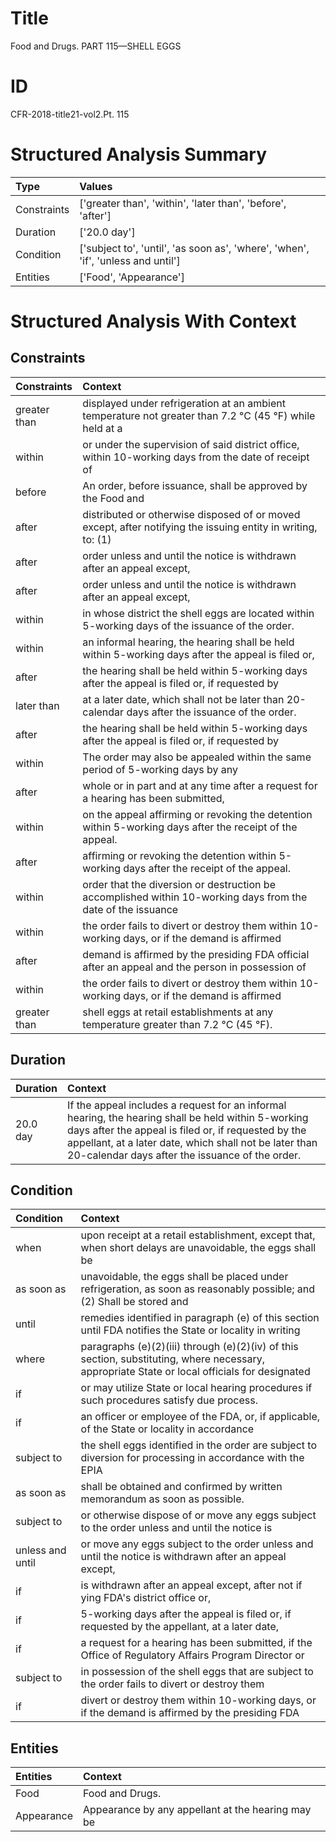 # Title

 Food and Drugs. PART 115—SHELL EGGS


# ID

 CFR-2018-title21-vol2.Pt. 115


# Structured Analysis Summary

| Type        | Values                                                                           |
|:------------|:---------------------------------------------------------------------------------|
| Constraints | ['greater than', 'within', 'later than', 'before', 'after']                      |
| Duration    | ['20.0 day']                                                                     |
| Condition   | ['subject to', 'until', 'as soon as', 'where', 'when', 'if', 'unless and until'] |
| Entities    | ['Food', 'Appearance']                                                           |


# Structured Analysis With Context

 


## Constraints

| Constraints   | Context                                                                                                           |
|:--------------|:------------------------------------------------------------------------------------------------------------------|
| greater than  | displayed under refrigeration at an ambient temperature not greater than 7.2 &#176;C (45 &#176;F) while held at a |
| within        | or under the supervision of said district office, within 10-working days from the date of receipt of              |
| before        | An order,  before issuance, shall be approved by the Food and                                                     |
| after         | distributed or otherwise disposed of or moved except, after notifying the issuing entity in writing, to: (1)      |
| after         | order unless and until the notice is withdrawn after  an appeal except,                                           |
| after         | order unless and until the notice is withdrawn after  an appeal except,                                           |
| within        | in whose district the shell eggs are located within  5-working days of the issuance of the order.                 |
| within        | an informal hearing, the hearing shall be held within 5-working days after the appeal is filed or,                |
| after         | the hearing shall be held within 5-working days after the appeal is filed or, if requested by                     |
| later than    | at a later date, which shall not be later than  20-calendar days after the issuance of the order.                 |
| after         | the hearing shall be held within 5-working days after the appeal is filed or, if requested by                     |
| within        | The order may also be appealed  within the same period of 5-working days by any                                   |
| after         | whole or in part and at any time after a request for a hearing has been submitted,                                |
| within        | on the appeal affirming or revoking the detention within  5-working days after the receipt of the appeal.         |
| after         | affirming or revoking the detention within 5-working days after  the receipt of the appeal.                       |
| within        | order that the diversion or destruction be accomplished within 10-working days from the date of the issuance      |
| within        | the order fails to divert or destroy them within 10-working days, or if the demand is affirmed                    |
| after         | demand is affirmed by the presiding FDA official after an appeal and the person in possession of                  |
| within        | the order fails to divert or destroy them within 10-working days, or if the demand is affirmed                    |
| greater than  | shell eggs at retail establishments at any temperature greater than  7.2 &#176;C (45 &#176;F).                    |


## Duration

| Duration   | Context                                                                                                                                                                                                                                                                 |
|:-----------|:------------------------------------------------------------------------------------------------------------------------------------------------------------------------------------------------------------------------------------------------------------------------|
| 20.0 day   | If the appeal includes a request for an informal hearing, the hearing shall be held within 5-working days after the appeal is filed or, if requested by the appellant, at a later date, which shall not be later than 20-calendar days after the issuance of the order. |


## Condition

| Condition        | Context                                                                                                                                       |
|:-----------------|:----------------------------------------------------------------------------------------------------------------------------------------------|
| when             | upon receipt at a retail establishment, except that, when short delays are unavoidable, the eggs shall be                                     |
| as soon as       | unavoidable, the eggs shall be placed under refrigeration, as soon as reasonably possible; and (2) Shall be stored and                        |
| until            | remedies identified in paragraph (e) of this section until FDA notifies the State or locality in writing                                      |
| where            | paragraphs (e)(2)(iii) through (e)(2)(iv) of this section, substituting, where necessary, appropriate State or local officials for designated |
| if               | or may utilize State or local hearing procedures if  such procedures satisfy due process.                                                     |
| if               | an officer or employee of the FDA, or, if applicable, of the State or locality in accordance                                                  |
| subject to       | the shell eggs identified in the order are subject to diversion for processing in accordance with the EPIA                                    |
| as soon as       | shall be obtained and confirmed by written memorandum as soon as  possible.                                                                   |
| subject to       | or otherwise dispose of or move any eggs subject to the order unless and until the notice is                                                  |
| unless and until | or move any eggs subject to the order unless and until the notice is withdrawn after an appeal except,                                        |
| if               | is withdrawn after an appeal except, after not if ying FDA's district office or,                                                              |
| if               | 5-working days after the appeal is filed or, if requested by the appellant, at a later date,                                                  |
| if               | a request for a hearing has been submitted, if the Office of Regulatory Affairs Program Director or                                           |
| subject to       | in possession of the shell eggs that are subject to the order fails to divert or destroy them                                                 |
| if               | divert or destroy them within 10-working days, or if the demand is affirmed by the presiding FDA                                              |


## Entities

| Entities   | Context                                           |
|:-----------|:--------------------------------------------------|
| Food       | Food  and Drugs.                                  |
| Appearance | Appearance by any appellant at the hearing may be |


